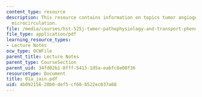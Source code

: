 ```yaml
---
content_type: resource
description: This resource contains information on topics tumor angiogenesis, and
  microcirculation.
file: /media/courses/hst-525j-tumor-pathophysiology-and-transport-phenomena-fall-2005/4b09215620b0def5cf60b522ec037a68_01a_jain.pdf
file_type: application/pdf
learning_resource_types:
- Lecture Notes
ocw_type: OCWFile
parent_title: Lecture Notes
parent_type: CourseSection
parent_uid: 34fd02b1-8fff-5413-1d5a-eabfc8e08f36
resourcetype: Document
title: 01a_jain.pdf
uid: 4b092156-20b0-def5-cf60-b522ec037a68
---
```

